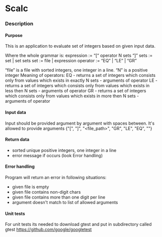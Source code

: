 # Scalc

### Description

#### Purpose
This is an application to evaluate set of integers based on given input data.

Where the whole grammar is:
expression := “\[“ operator N sets “\]”
sets := set | set sets
set := file | expression
operator := “EQ” | “LE” | “GR”

“file” is a file with sorted integers, one integer in a line.
“N” is a positive integer
Meaning of operators:
EQ - returns a set of integers which consists only from values which exists in exactly N sets -
arguments of operator
LE - returns a set of integers which consists only from values which exists in less then N sets -
arguments of operator
GR - returns a set of integers which consists only from values which exists in more then N sets -
arguments of operator

#### Input data
Input should be provided argument by argument with spaces between.
It's allowed to provide arguments
{"[", "]", "<file_path>", "GR", "LE", "EQ", "<integer>"}

#### Return data
* sorted unique positive integers, one integer in a line
* error message if occurs (look Error handling)

#### Error handling
Program will return an error in following situations:
* given file is empty
* given file contains non-digit chars
* given file contains more than one digit per line
* argument doesn't match to list of allowed arguments


#### Unit tests
For unit tests its needed to download gtest and put
in subdirectory called gtest
https://github.com/google/googletest